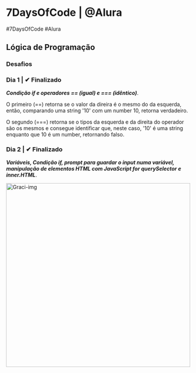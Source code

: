 # 7DaysOfCode | @Alura

#7DaysOfCode #Alura 

## Lógica de Programação

### Desafios

### Dia 1 | ✔ Finalizado

**_Condição if e operadores == (igual) e === (idêntico)_**.

O primeiro (==) retorna se o valor da direira é o mesmo do da esquerda, então, comparando uma string '10' com um number 10, retorna verdadeiro.

O segundo (===) retorna se o tipos da esquerda e da direita do operador são os mesmos e consegue identificar que, neste caso, '10' é uma string enquanto que 10 é um number, retornando falso.

### Dia 2 | ✔ Finalizado

**_Variáveis, Condição if, prompt para guardar o input numa variável, manipulação de elementos HTML com JavaScript for querySelector e inner.HTML_**.

<div style="display: inline_block">
  <img align="center" alt="Graci-img" width="500" src="https://user-images.githubusercontent.com/88933480/160015236-0c13ab07-b861-49f3-9d3a-1c5941400f87.jpg">
</div>

